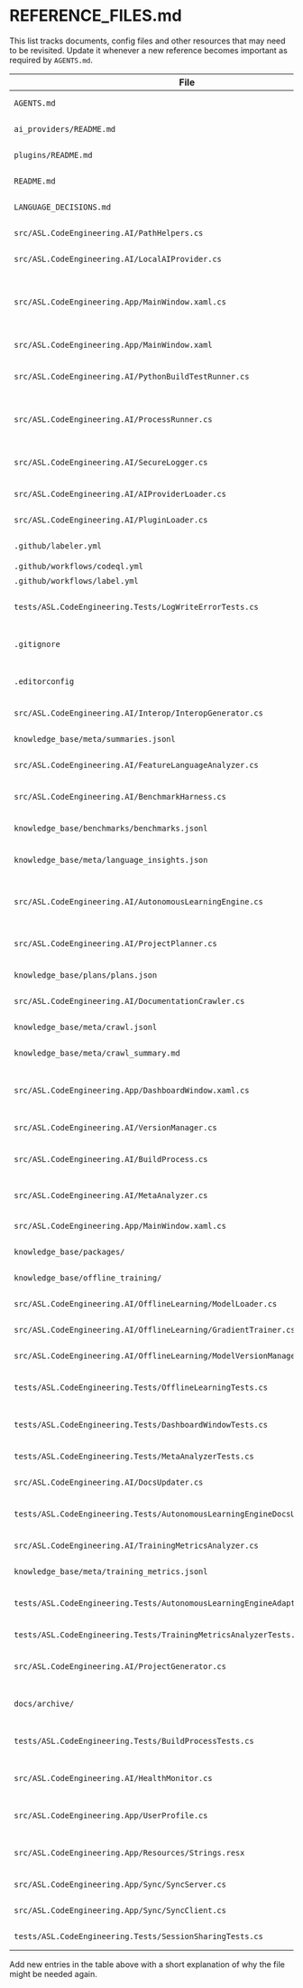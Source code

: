 # REFERENCE_FILES.md


This list tracks documents, config files and other resources that may need to be revisited. Update it whenever a new reference becomes important as required by `AGENTS.md`.

| File | Purpose / When to Review |
|------|--------------------------|
| `AGENTS.md` | Agent design, all high-level decision logic |
| `ai_providers/README.md` | Quick reference for building custom providers |
| `plugins/README.md` | Quick reference for building plugins |
| `README.md` | Environment variables and duplicate name warnings |
| `LANGUAGE_DECISIONS.md` | Overview of language choices and rationale |
| `src/ASL.CodeEngineering.AI/PathHelpers.cs` | Helper for sanitizing provider names |
| `src/ASL.CodeEngineering.AI/LocalAIProvider.cs` | Lightweight offline provider used in tests |
| `src/ASL.CodeEngineering.App/MainWindow.xaml.cs` | Paths respect environment directories; duplicate name warnings; offline mode filter; plugin toggles and summary logging |
| `src/ASL.CodeEngineering.App/MainWindow.xaml` | Lists knowledge packages and plugin management tab |
| `src/ASL.CodeEngineering.AI/PythonBuildTestRunner.cs` | Logs to LOGS_DIR with fallback to executable directory |
| `src/ASL.CodeEngineering.AI/ProcessRunner.cs` | Helper to execute processes and write logs respecting LOGS_DIR; handles log write errors |
| `src/ASL.CodeEngineering.AI/SecureLogger.cs` | Writes encrypted logs when LOG_ENCRYPTION_KEY is set |
| `src/ASL.CodeEngineering.AI/AIProviderLoader.cs` | Loads AI providers and logs duplicate names |
| `src/ASL.CodeEngineering.AI/PluginLoader.cs` | Loads plugins and logs duplicate names |
| `.github/labeler.yml` | Label definitions applied by Labeler workflow |
| `.github/workflows/codeql.yml` | CodeQL analysis workflow |
| `.github/workflows/label.yml` | Handles PR labeling |
| `tests/ASL.CodeEngineering.Tests/LogWriteErrorTests.cs` | Ensures log writes fall back or ignore when directory is read-only |
| `.gitignore` | Excludes generated data and knowledge base content |
| `.editorconfig` | Formatting rules consumed by Visual Studio and dotnet format |
| `src/ASL.CodeEngineering.AI/Interop/InteropGenerator.cs` | Generates wrapper projects for language interop |
| `knowledge_base/meta/summaries.jsonl` | Aggregated summaries from all providers |
| `src/ASL.CodeEngineering.AI/FeatureLanguageAnalyzer.cs` | Recommends languages for new features |
| `src/ASL.CodeEngineering.AI/BenchmarkHarness.cs` | Builds sample projects and records CPU/memory and timing metrics |
| `knowledge_base/benchmarks/benchmarks.jsonl` | Timing results from benchmark harness |
| `knowledge_base/meta/language_insights.json` | Average build times, CPU and memory per language from MetaAnalyzer |
| `src/ASL.CodeEngineering.AI/AutonomousLearningEngine.cs` | Background loop storing self-improvement suggestions; loads `knowledge_base/packages` |
| `src/ASL.CodeEngineering.AI/ProjectPlanner.cs` | Generates module plans from AGENTS.md and runs builds/tests |
| `knowledge_base/plans/plans.json` | Auto-generated per-module plan output |
| `src/ASL.CodeEngineering.AI/DocumentationCrawler.cs` | Fetches docs and stores code snippets |
| `knowledge_base/meta/crawl.jsonl` | JSON lines generated by DocumentationCrawler |
| `knowledge_base/meta/crawl_summary.md` | Human readable crawl summary |
| `src/ASL.CodeEngineering.App/DashboardWindow.xaml.cs` | Displays dashboard of crawl results, plan languages and benchmark metrics |
| `src/ASL.CodeEngineering.AI/VersionManager.cs` | Saves and restores versions under `data/versions` |
| `src/ASL.CodeEngineering.AI/BuildProcess.cs` | Builds a copy in `data/versions` for previewing updates |
| `src/ASL.CodeEngineering.AI/MetaAnalyzer.cs` | Generates `language_insights.json` from benchmarks |
| `src/ASL.CodeEngineering.App/MainWindow.xaml.cs` | Shows learning suggestions and persistent toggle |
| `knowledge_base/packages/` | Markdown guides read by the learning engine |
| `knowledge_base/offline_training/` | Sample datasets loaded on first run |
| `src/ASL.CodeEngineering.AI/OfflineLearning/ModelLoader.cs` | Loads and saves simple `.pt` and `.onnx` models |
| `src/ASL.CodeEngineering.AI/OfflineLearning/GradientTrainer.cs` | Performs basic gradient descent training |
| `src/ASL.CodeEngineering.AI/OfflineLearning/ModelVersionManager.cs` | Archives trained models under `data/models` |
| `tests/ASL.CodeEngineering.Tests/OfflineLearningTests.cs` | Verifies model save/load, training, and version archiving |
| `tests/ASL.CodeEngineering.Tests/DashboardWindowTests.cs` | Ensures dashboard displays plans, insights and benchmarks |
| `tests/ASL.CodeEngineering.Tests/MetaAnalyzerTests.cs` | Verifies benchmark metric aggregation |
| `src/ASL.CodeEngineering.AI/DocsUpdater.cs` | Updates AGENTS and NEXT_STEPS with backups |
| `tests/ASL.CodeEngineering.Tests/AutonomousLearningEngineDocsUpdaterTests.cs` | Verifies DocsUpdater is invoked from AutonomousLearningEngine |
| `src/ASL.CodeEngineering.AI/TrainingMetricsAnalyzer.cs` | Records and aggregates offline training metrics |
| `knowledge_base/meta/training_metrics.jsonl` | Stored metrics used for adaptive learning |
| `tests/ASL.CodeEngineering.Tests/AutonomousLearningEngineAdaptiveTests.cs` | Ensures training metrics alter learning rate and packages |
| `tests/ASL.CodeEngineering.Tests/TrainingMetricsAnalyzerTests.cs` | Verifies metrics are recorded correctly |
| `src/ASL.CodeEngineering.AI/ProjectGenerator.cs` | Scaffolds new projects based on description and language |
| `docs/archive/` | Backups of `AGENTS.md` and `NEXT_STEPS.md` after each learning cycle |
| `tests/ASL.CodeEngineering.Tests/BuildProcessTests.cs` | Ensures BuildProcess archives versions and invokes runner |
| `src/ASL.CodeEngineering.AI/HealthMonitor.cs` | Restarts stalled components and writes health states |
| `src/ASL.CodeEngineering.App/UserProfile.cs` | Stores per-user preferences and recent projects |
| `src/ASL.CodeEngineering.App/Resources/Strings.resx` | UI translations for English, Azerbaijani, Russian and Turkish |
| `src/ASL.CodeEngineering.App/Sync/SyncServer.cs` | SignalR server broadcasting file updates |
| `src/ASL.CodeEngineering.App/Sync/SyncClient.cs` | Watches local files and syncs changes via SignalR |
| `tests/ASL.CodeEngineering.Tests/SessionSharingTests.cs` | Ensures multiple clients share updates |
Add new entries in the table above with a short explanation of why the file might be needed again.
